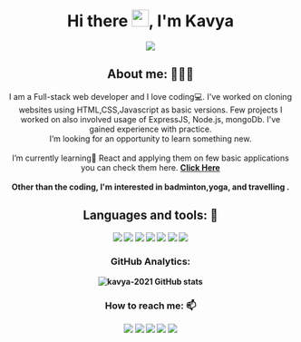 <h1 align="center">Hi there <img src="https://raw.githubusercontent.com/iampavangandhi/iampavangandhi/master/gifs/Hi.gif" width="30px">, I'm Kavya</h1>
<p align="center">
<a align="center" href="https://github.com/DenverCoder1/readme-typing-svg"><img src="https://readme-typing-svg.herokuapp.com?&font=IBM+Plex+Sans&color=red&size=25&lines=Welcome+to+my+GitHub+Profile!;I'm+a+Full-Stack+web+developer." /></a>
</p>
<!-- ![Night-Coding](https://user-images.githubusercontent.com/88575764/142670455-c19ae283-4950-4548-a3dc-26d8a9804b97.gif) -->
<h2 align="center">About me: 👨🏽‍💻</h2>
<p align="center">I am a Full-stack web developer and I love coding💻. I've worked on cloning websites using HTML,CSS,Javascript as basic versions. Few projects I worked on also involved usage of ExpressJS, Node.js, mongoDb. I've gained experience with practice. <br/> I’m looking for an opportunity to learn something new. <br/> <br/> I’m currently learning🌱 React and applying them on few basic applications you can check them here. <a href="https://github.com/kavya-2021/React-Examples"> <b>Click Here<b/><a/> <br/> <br/>
  Other than the coding, I'm interested in badminton,yoga, and travelling .</p>
<h2 align="center">Languages and tools: 🧰</h2>

<div align="center">
  <img src="https://img.shields.io/badge/Git-F05032?style=for-the-badge&logo=git&logoColor=white" />

  <img src="https://img.shields.io/badge/HTML5-E34F26?style=for-the-badge&logo=html5&logoColor=white" />
  <img src="https://img.shields.io/badge/CSS3-1572B6?style=for-the-badge&logo=css3&logoColor=white" />
  <img src="https://img.shields.io/badge/JavaScript-323330?style=for-the-badge&logo=javascript&logoColor=F7DF1E" />

  <img src="https://img.shields.io/badge/MongoDB-4EA94B?style=for-the-badge&logo=mongodb&logoColor=white" />
<!--   <img src="https://img.shields.io/badge/redis-%23DD0031.svg?&style=for-the-badge&logo=redis&logoColor=white" /> -->
  <img src="https://img.shields.io/badge/React-20232A?style=for-the-badge&logo=react&logoColor=61DAFB" />
  <img src="https://img.shields.io/badge/Git-F05032?style=for-the-badge&logo=git&logoColor=white" />
<!--   <img src="https://img.shields.io/badge/Redux-593D88?style=for-the-badge&logo=redux&logoColor=white" /> -->
</div>


<h3 align="center">GitHub Analytics: </h3>
<div align="center">
  <img src="https://github-readme-stats.vercel.app/api/top-langs/?username=kavya-2021&langs_count=8&theme=algolia" alt="kavya-2021 GitHub stats" />
</div>
<h3 align="center">How to reach me: 📫</h3>
<div align="center" display="flex">
  <a target="_blank" href="https://linkedin.com/in/lakshmi-kavya-527736161"> <img src="https://img.shields.io/badge/LinkedIn-0077B5?style=for-the-badge&logo=linkedin&logoColor=white" /></a>
  <a target="_blank" href="https://twitter.com/vankadara_kavya"><img src="https://img.shields.io/badge/Twitter-1DA1F2?style=for-the-badge&logo=twitter&logoColor=white" /></a>
  <a target="_blank" href="mailto: vankadaralakshmikavya@gmail.com"><img src="https://img.shields.io/badge/Gmail-D14836?style=for-the-badge&logo=gmail&logoColor=white" /></a>
  <a target="_blank" href="https://github.com/kavya-2021"><img src="https://img.shields.io/badge/GitHub-100000?style=for-the-badge&logo=github&logoColor=white" /></a>
  <a target="_blank" href="https://lakshmi-kavya-v-portfolio.netlify.app"><img src="https://img.shields.io/badge/Portfolio-1DA1F2?style=for-the-badge&logo=portfolio&logoColor=white" /></a>
</div>
 

